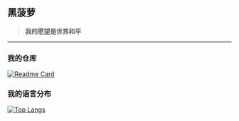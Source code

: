 ## 黑菠萝

> **我的愿望是世界和平**
---
### 我的仓库

[![Readme Card](https://github-readme-stats.vercel.app/api/pin/?username=heiboluo&repo=Reproduction-series)](https://github.com/heiboluo/Reproduction-series)

### 我的语言分布

[![Top Langs](https://github-readme-stats.vercel.app/api/top-langs/?username=heiboluo)](https://github.com/heiboluo)

